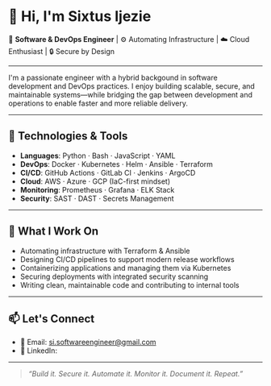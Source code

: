 # 👋 Hi, I'm Sixtus Ijezie

🚀 **Software & DevOps Engineer** | ⚙️ Automating Infrastructure | ☁️ Cloud Enthusiast | 🔒 Secure by Design

---

I'm a passionate engineer with a hybrid backgound in software development and DevOps practices. I enjoy building scalable, secure, and maintainable systems—while bridging the gap between development and operations to enable faster and more reliable delivery.

---

## 🔧 Technologies & Tools

- **Languages**: Python · Bash · JavaScript · YAML
- **DevOps**: Docker · Kubernetes · Helm · Ansible · Terraform
- **CI/CD**: GitHub Actions · GitLab CI · Jenkins · ArgoCD
- **Cloud**: AWS · Azure · GCP (IaC-first mindset)
- **Monitoring**: Prometheus · Grafana · ELK Stack
- **Security**: SAST · DAST · Secrets Management 

---

## 💼 What I Work On

- Automating infrastructure with Terraform & Ansible  
- Designing CI/CD pipelines to support modern release workflows  
- Containerizing applications and managing them via Kubernetes  
- Securing deployments with integrated security scanning  
- Writing clean, maintainable code and contributing to internal tools  

---

## 📫 Let's Connect

- 📧 Email: si.softwareengineer@gmail.com  
- 💼 LinkedIn: [](https://www.linkedin.com/in/sixtus-k-ijezie-4aa249360/)

---

> _“Build it. Secure it. Automate it. Monitor it. Document it. Repeat.”_
